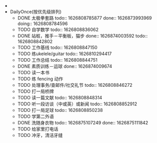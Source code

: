 -
- DailyOnce(按优先级排列)
	- DONE 太极拳套路
	  todo:: 1626808785877
	  done:: 1626873993969
	  doing:: 1626808784596
	- TODO 自学数学
	  todo:: 1626808836062
	- DONE 站桩，推手－平衡板，猫步
	  done:: 1626874003592
	  todo:: 1626808842802
	- TODO 工作基线
	  todo:: 1626808847150
	- TODO 练ukelele/guitar
	  todo:: 1626810294417
	- TODO 工作总结
	  todo:: 1626808844751
	- DONE 素质训练－运球
	  done:: 1626874009674
	- TODO 读一本书
	- TODO 练 fencing 动作
	- TODO 处理事务/查邮件/社交礼节
	  todo:: 1626808846272
	- TODO 打一局桥牌
	- TODO 读一篇文献
	  todo:: 1626808848314
	- TODO 听一段访谈（中或英）或新闻
	  todo:: 1626808852912
	- TODO 打一局足球
	  todo:: 1626808850238
	- TODO 学第二外语
	- DONE 洗随身衣物
	  todo:: 1626875107249
	  done:: 1626875111842
	- TODO 给家里打电话
	- TODO 冲牙，清洁牙缝